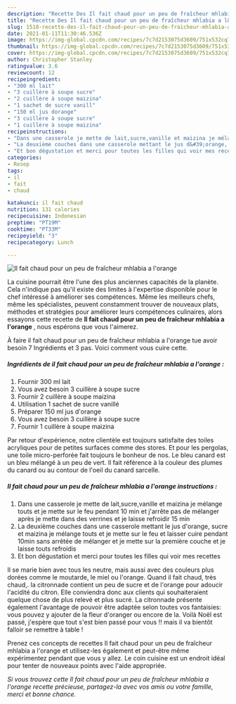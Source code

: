 ```yaml
---
description: "Recette Des Il fait chaud pour un peu de fraîcheur mhlabia a l&amp;#39;orange"
title: "Recette Des Il fait chaud pour un peu de fraîcheur mhlabia a l&amp;#39;orange"
slug: 1518-recette-des-il-fait-chaud-pour-un-peu-de-fraicheur-mhlabia-a-l-and-39-orange
date: 2021-01-11T11:30:46.536Z
image: https://img-global.cpcdn.com/recipes/7c7d2153075d3609/751x532cq70/il-fait-chaud-pour-un-peu-de-fraicheur-mhlabia-a-lorange-photo-principale-de-la-recette.jpg
thumbnail: https://img-global.cpcdn.com/recipes/7c7d2153075d3609/751x532cq70/il-fait-chaud-pour-un-peu-de-fraicheur-mhlabia-a-lorange-photo-principale-de-la-recette.jpg
cover: https://img-global.cpcdn.com/recipes/7c7d2153075d3609/751x532cq70/il-fait-chaud-pour-un-peu-de-fraicheur-mhlabia-a-lorange-photo-principale-de-la-recette.jpg
author: Christopher Stanley
ratingvalue: 3.6
reviewcount: 12
recipeingredient:
- "300 ml lait"
- "3 cuillère à soupe sucre"
- "2 cuillère à soupe maizina"
- "1 sachet de sucre vanill"
- "150 ml jus dorange"
- "3 cuillère à soupe sucre"
- "1 cuillère à soupe maizina"
recipeinstructions:
- "Dans une casserole je mette de lait,sucre,vanille et maizina je mélange touts et je mette sur le feu pendant 10 min et j&#39;arrête pas de mélanger après je mette dans des verrines et je laisse refroidir 15 min"
- "La deuxième couches dans une casserole mettant le jus d&#39;orange, sucre et maizina je mélange touts et je mette sur le feu et laisser cuire pendant 10min sans arrêtée de mélanger et je mette sur la première couche et je laisse touts refroidis"
- "Et bon dégustation et merci pour toutes les filles qui voir mes recettes"
categories:
- Resep
tags:
- il
- fait
- chaud

katakunci: il fait chaud 
nutrition: 131 calories
recipecuisine: Indonesian
preptime: "PT19M"
cooktime: "PT33M"
recipeyield: "3"
recipecategory: Lunch

---
```



![Il fait chaud pour un peu de fraîcheur mhlabia a l&#39;orange](https://img-global.cpcdn.com/recipes/7c7d2153075d3609/751x532cq70/il-fait-chaud-pour-un-peu-de-fraicheur-mhlabia-a-lorange-photo-principale-de-la-recette.jpg)

La cuisine pourrait être l'une des plus anciennes capacités de la planète. Cela n'indique pas qu'il existe des limites à l'expertise disponible pour le chef intéressé à améliorer ses compétences. Même les meilleurs chefs, même les spécialistes, peuvent constamment trouver de nouveaux plats, méthodes et stratégies pour améliorer leurs compétences culinaires, alors essayons cette recette de <strong> Il fait chaud pour un peu de fraîcheur mhlabia a l&#39;orange </strong>, nous espérons que vous l'aimerez.

<!--inarticleads1-->

À faire il fait chaud pour un peu de fraîcheur mhlabia a l&#39;orange tue avoir besoin 7 Ingrédients et 3 pas. Voici comment vous cuire cette.

##### Ingrédients de il fait chaud pour un peu de fraîcheur mhlabia a l&#39;orange :

1. Fournir 300 ml lait
1. Vous avez besoin 3 cuillère à soupe sucre
1. Fournir 2 cuillère à soupe maizina
1. Utilisation 1 sachet de sucre vanillé
1. Préparer 150 ml jus d&#39;orange
1. Vous avez besoin 3 cuillère à soupe sucre
1. Fournir 1 cuillère à soupe maizina


Par retour d&#39;expérience, notre clientèle est toujours satisfaite des toiles acryliques pour de petites surfaces comme des stores. Et pour les pergolas, une toile micro-perforée fait toujours le bonheur de nos. Le bleu canard est un bleu mélangé à un peu de vert. Il fait référence à la couleur des plumes du canard ou au contour de l&#39;oeil du canard sarcelle. 

<!--inarticleads2-->

##### Il fait chaud pour un peu de fraîcheur mhlabia a l&#39;orange instructions :

1. Dans une casserole je mette de lait,sucre,vanille et maizina je mélange touts et je mette sur le feu pendant 10 min et j&#39;arrête pas de mélanger après je mette dans des verrines et je laisse refroidir 15 min
1. La deuxième couches dans une casserole mettant le jus d&#39;orange, sucre et maizina je mélange touts et je mette sur le feu et laisser cuire pendant 10min sans arrêtée de mélanger et je mette sur la première couche et je laisse touts refroidis
1. Et bon dégustation et merci pour toutes les filles qui voir mes recettes


Il se marie bien avec tous les neutre, mais aussi avec des couleurs plus dorées comme le moutarde, le miel ou l&#39;orange. Quand il fait chaud, très chaud,. la citronnade contient un peu de sucre et de l&#39;orange pour adoucir l&#39;acidité du citron. Elle conviendra donc aux clients qui souhaiteraient quelque chose de plus relevé et plus sucré. La citronnade présente également l&#39;avantage de pouvoir être adaptée selon toutes vos fantaisies: vous pouvez y ajouter de la fleur d&#39;oranger ou encore de la. Voilà Noël est passé, j&#39;espère que tout s&#39;est bien passé pour vous !! mais il va bientôt falloir se remettre à table ! 

<!--inarticleads1-->

<p>
Prenez ces concepts de recettes Il fait chaud pour un peu de fraîcheur mhlabia a l&#39;orange et utilisez-les également et peut-être même expérimentez pendant que vous y allez. Le coin cuisine est un endroit idéal pour tenter de nouveaux points avec l'aide appropriée.
</p>

<p>
<i>Si vous trouvez cette Il fait chaud pour un peu de fraîcheur mhlabia a l&#39;orange recette précieuse, partagez-la avec vos amis ou votre famille, merci et bonne chance.</i>
</p>
